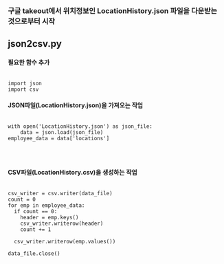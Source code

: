 
### 구글 takeout에서 위치정보인 LocationHistory.json 파일을 다운받는 것으로부터 시작

## json2csv.py 

#### 필요한 함수 추가
<pre><code>
import json
import csv  
</code></pre>

#### JSON파일(LocationHistory.json)을 가져오는 작업
<pre>
<code>
with open('LocationHistory.json') as json_file:
    data = json.load(json_file)
employee_data = data['locations']  
</pre>
</code>

#### CSV파일(LocationHistory.csv)을 생성하는 작업
<pre>
<code>
csv_writer = csv.writer(data_file)
count = 0
for emp in employee_data:
  if count == 0:      
    header = emp.keys()  
    csv_writer.writerow(header)  
    count += 1
    
  csv_writer.writerow(emp.values())  

data_file.close()  
</code>
</pre>

### 
